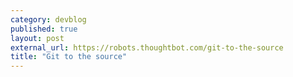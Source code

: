 ```yaml
---
category: devblog
published: true
layout: post
external_url: https://robots.thoughtbot.com/git-to-the-source
title: "Git to the source"
---
```


